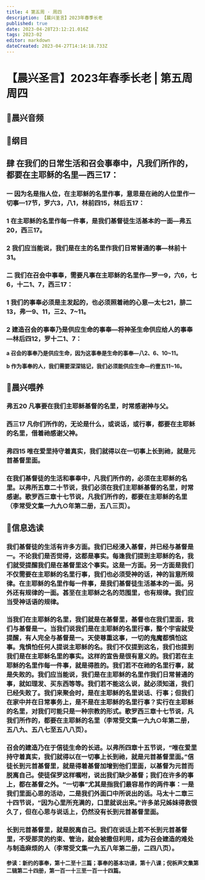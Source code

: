 ```yaml
---
title: 4 第五周 · 周四
description: 【晨兴圣言】2023年春季长老
published: true
date: 2023-04-28T23:12:21.016Z
tags: 2023-02
editor: markdown
dateCreated: 2023-04-27T14:14:18.733Z
---
```


# 【晨兴圣言】2023年春季长老 | 第五周周四
## 🎵晨兴音频

## 📙纲目

## **肆	在我们的日常生活和召会事奉中，凡我们所作的，都要在主耶稣的名里—西三17：**

### 一	因为名是指人位，在主耶稣的名里作事，意思是在祂的人位里作一切事—17节，罗六3，八1，林前四15，林后五17：

### 1	在主耶稣的名里作每一件事，是我们基督徒生活基本的一面—弗五20，西三17。

### 2	我们应当能说，我们是在主的名里作我们日常普通的事—林前十31。

### 二	我们在召会中事奉，需要凡事在主耶稣的名里作—罗一9，六6，七6，十二1、7，西三17：

### 1	我们的事奉必须是主发起的，也必须照着祂的心意—太七21，腓二13，弗一9、11，三2、7~11。

### 2	建造召会的事奉乃是供应生命的事奉—将神圣生命供应给人的事奉—林后四12，罗十二1、7：

**a	召会的事奉乃是供应生命，因为这事奉是生命的事奉—八2、6、10~11。**

**b	作为事奉的人，我们需要深深铭记，我们必须能供应生命—约壹五11~16。**

## 📙晨兴喂养

### **弗五20	凡事要在我们主耶稣基督的名里，时常感谢神与父。**

### **西三17	凡你们所作的，无论是什么，或说话，或行事，都要在主耶稣的名里，借着祂感谢父神。**

### **弗四15	唯在爱里持守着真实，我们就得以在一切事上长到祂，就是元首基督里面。**

### 在我们基督徒的生活和事奉中，凡我们所作的，必须在主耶稣的名里。以弗所五章二十节说，我们必须在我们主耶稣基督的名里，时常感谢。歌罗西三章十七节说，凡我们所作的，都要在主耶稣的名里（李常受文集一九九○年第二册，五八三页）。

## 📙信息选读

### 我们基督徒的生活有许多方面。我们已经浸入基督，并已经与基督是一。不论我们是否觉得，这都是事实。每逢我们提到主耶稣的名，我们就受提醒我们是在基督里这个事实。这是一方面。另一方面是我们不仅需要在主耶稣的名里行事，我们也必须受神的话，神的旨意所规律。在主耶稣的名里作每一件事，是我们基督徒生活基本的一面。另外还有规律的一面。甚至在主耶稣之名的范围里，也有规律。我们应当受神话语的规律。

### 当我们在主耶稣的名里，我们就是在基督里，基督也在我们里面，我们与基督是一。当我们说我们是在主耶稣的名里行事，整个宇宙就受提醒，有人完全与基督是一。天使尊重这事，一切的鬼魔都惧怕这事。鬼惧怕任何人提说主耶稣的名。我们不仅提到这名，我们也提到我们是在主耶稣名里的事实。这样的宣告是很有意义的。我们若在主耶稣的名里作每一件事，就是得胜的。我们若不在祂的名里行事，就是失败的。我们应当能说，我们是在主耶稣的名里作我们日常普通的事，就如理发、买东西等等。我们若不能这么说，就必须知道，我们已经失败了。我们来聚会时，是在主耶稣的名里说话、行事；但我们在家中并在日常事务上，是不是在主耶稣的名里行事？实行在主耶稣的名里，对我们可能只是一种宗教的形式。歌罗西三章十七节说，凡我们所作的，都要在主耶稣的名里（李常受文集一九九○年第二册，五八九、五八七至五八八页）。

### 召会的建造乃在于信徒生命的长进。以弗所四章十五节说，“唯在爱里持守着真实，我们就得以在一切事上长到祂，就是元首基督里面。”信徒长到元首基督里，就是得着基督加增到他们里面，以基督为元首而脱离自己。使徒保罗这样嘱咐，说出我们缺少基督；我们在许多的事上，都在基督之外。“一切事”尤其是指我们最容易作的两件事：一是我们里面心思的活动，二是我们外面口中所说出的话。马太十二章三十四节说，“因为心里所充满的，口里就说出来。”许多弟兄姊妹得救很久了，但在心思与说话上，仍然没有长到元首基督里面。

### 长到元首基督里，就是脱离自己。我们在说话上若不长到元首基督里，不受那灵的约束、管治，就会被撒但利用，成为召会建造的难处与制造麻烦的人（李常受文集一九五八年第二册，二四八页）。

**参读：新约的事奉，第十二至十三篇；事奉的基本功课，第十八课；倪柝声文集第二辑第二十四册，第一百一十三至一百一十四篇。**